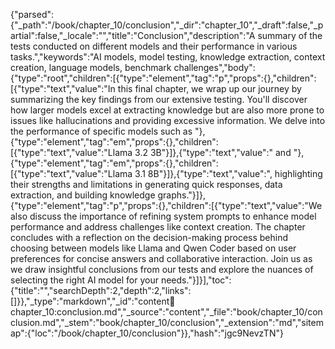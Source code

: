 {"parsed":{"_path":"/book/chapter_10/conclusion","_dir":"chapter_10","_draft":false,"_partial":false,"_locale":"","title":"Conclusion","description":"A summary of the tests conducted on different models and their performance in various tasks.","keywords":"AI models, model testing, knowledge extraction, context creation, language models, benchmark challenges","body":{"type":"root","children":[{"type":"element","tag":"p","props":{},"children":[{"type":"text","value":"In this final chapter, we wrap up our journey by summarizing the key findings from our extensive testing. You'll discover how larger models excel at extracting knowledge but are also more prone to issues like hallucinations and providing excessive information. We delve into the performance of specific models such as "},{"type":"element","tag":"em","props":{},"children":[{"type":"text","value":"Llama 3.2 3B"}]},{"type":"text","value":" and "},{"type":"element","tag":"em","props":{},"children":[{"type":"text","value":"Llama 3.1 8B"}]},{"type":"text","value":", highlighting their strengths and limitations in generating quick responses, data extraction, and building knowledge graphs."}]},{"type":"element","tag":"p","props":{},"children":[{"type":"text","value":"We also discuss the importance of refining system prompts to enhance model performance and address challenges like context creation. The chapter concludes with a reflection on the decision-making process behind choosing between models like Llama and Qwen Coder based on user preferences for concise answers and collaborative interaction. Join us as we draw insightful conclusions from our tests and explore the nuances of selecting the right AI model for your needs."}]}],"toc":{"title":"","searchDepth":2,"depth":2,"links":[]}},"_type":"markdown","_id":"content:book:chapter_10:conclusion.md","_source":"content","_file":"book/chapter_10/conclusion.md","_stem":"book/chapter_10/conclusion","_extension":"md","sitemap":{"loc":"/book/chapter_10/conclusion"}},"hash":"jgc9NevzTN"}
